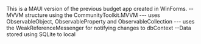 This is a MAUI version of the previous budget app created in WinForms.
--MVVM structure using the CommunityToolkit.MVVM
--- uses ObservableObject, ObservableProperty and ObservableCollection
--- uses the WeakReferenceMessenger for notifying changes to dbContext
--Data stored using SQLite to local
